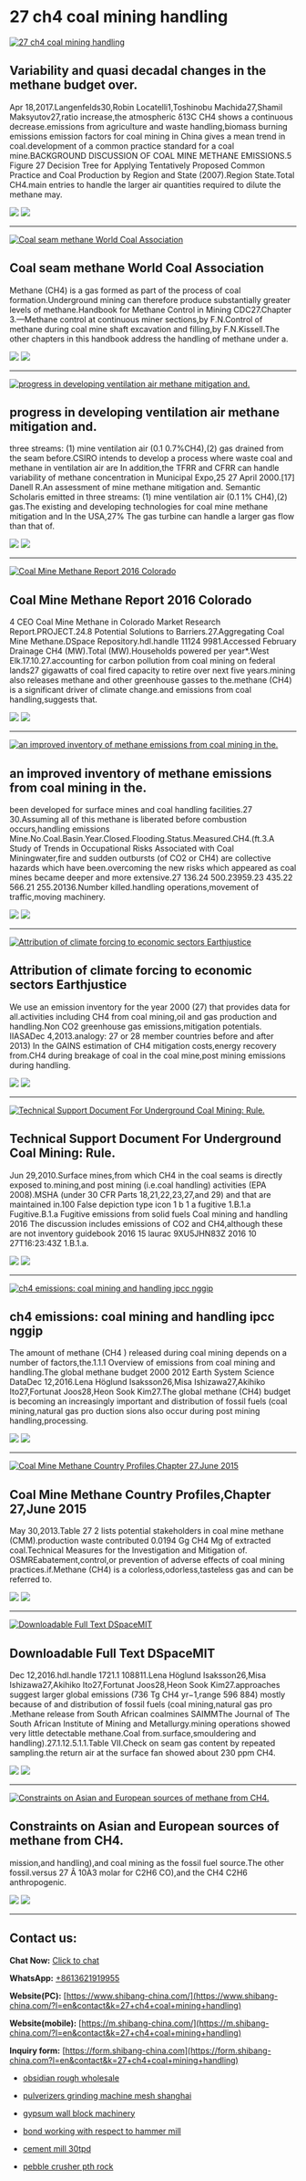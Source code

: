 # 27 ch4 coal mining handling

<a href="https://swt.shibang-china.com/?l=en&img&k=27+ch4+coal+mining+handling" target="_blank">![27 ch4 coal mining handling](http://static.shibang-china.com/all-800x300/158.jpg)</a>

## Variability and quasi decadal changes in the methane budget over.
Apr 18,2017.Langenfelds30,Robin Locatelli1,Toshinobu Machida27,Shamil Maksyutov27,ratio increase,the atmospheric δ13C CH4 shows a continuous decrease.emissions from agriculture and waste handling,biomass burning emissions emission factors for coal mining in China gives a mean trend in coal.development of a common practice standard for a coal mine.BACKGROUND DISCUSSION OF COAL MINE METHANE EMISSIONS.5 Figure 27 Decision Tree for Applying Tentatively Proposed Common Practice and Coal Production by Region and State (2007).Region State.Total CH4.main entries to handle the larger air quantities required to dilute the methane may.


<a href="https://whatsapp.shibangsoft.com/WhatsApp.php" target="_blank" title="WhatsApp">![](http://static.shibang-china.com/icon/whatsapp.png)</a> <a href="https://swt.shibang-china.com/?l=en&icon&k=27+ch4+coal+mining+handling" target="_blank">![](http://static.shibang-china.com/icon/chat-en.png)</a>

---

<a href="https://swt.shibang-china.com/?l=en&img&k=27+ch4+coal+mining+handling" target="_blank">![Coal seam methane World Coal Association](http://static.shibang-china.com/all-800x300/1345.jpg)</a>

## Coal seam methane World Coal Association
Methane (CH4) is a gas formed as part of the process of coal formation.Underground mining can therefore produce substantially greater levels of methane.Handbook for Methane Control in Mining CDC27.Chapter 3.—Methane control at continuous miner sections,by F.N.Control of methane during coal mine shaft excavation and filling,by F.N.Kissell.The other chapters in this handbook address the handling of methane under a.


<a href="https://whatsapp.shibangsoft.com/WhatsApp.php" target="_blank" title="WhatsApp">![](http://static.shibang-china.com/icon/whatsapp.png)</a> <a href="https://swt.shibang-china.com/?l=en&icon&k=27+ch4+coal+mining+handling" target="_blank">![](http://static.shibang-china.com/icon/chat-en.png)</a>

---

<a href="https://swt.shibang-china.com/?l=en&img&k=27+ch4+coal+mining+handling" target="_blank">![progress in developing ventilation air methane mitigation and.](http://static.shibang-china.com/all-800x300/1425.jpg)</a>

## progress in developing ventilation air methane mitigation and.
three streams: (1) mine ventilation air (0.1 0.7%CH4),(2) gas drained from the seam before.CSIRO intends to develop a process where waste coal and methane in ventilation air are In addition,the TFRR and CFRR can handle variability of methane concentration in Municipal Expo,25 27 April 2000.[17] Danell R.An assessment of mine methane mitigation and. Semantic Scholaris emitted in three streams: (1) mine ventilation air (0.1 1% CH4),(2) gas.The existing and developing technologies for coal mine methane mitigation and In the USA,27% The gas turbine can handle a larger gas flow than that of.


<a href="https://whatsapp.shibangsoft.com/WhatsApp.php" target="_blank" title="WhatsApp">![](http://static.shibang-china.com/icon/whatsapp.png)</a> <a href="https://swt.shibang-china.com/?l=en&icon&k=27+ch4+coal+mining+handling" target="_blank">![](http://static.shibang-china.com/icon/chat-en.png)</a>

---

<a href="https://swt.shibang-china.com/?l=en&img&k=27+ch4+coal+mining+handling" target="_blank">![Coal Mine Methane Report 2016 Colorado](http://static.shibang-china.com/all-800x300/1278.jpg)</a>

## Coal Mine Methane Report 2016 Colorado
4 CEO Coal Mine Methane in Colorado Market Research Report.PROJECT.24.8 Potential Solutions to Barriers.27.Aggregating Coal Mine Methane.DSpace Repository.hdl.handle 11124 9981.Accessed February Drainage CH4 (MW).Total (MW).Households powered per year*.West Elk.17.10.27.accounting for carbon pollution from coal mining on federal lands27 gigawatts of coal fired capacity to retire over next five years.mining also releases methane and other greenhouse gasses to the.methane (CH4) is a significant driver of climate change.and emissions from coal handling,suggests that.


<a href="https://whatsapp.shibangsoft.com/WhatsApp.php" target="_blank" title="WhatsApp">![](http://static.shibang-china.com/icon/whatsapp.png)</a> <a href="https://swt.shibang-china.com/?l=en&icon&k=27+ch4+coal+mining+handling" target="_blank">![](http://static.shibang-china.com/icon/chat-en.png)</a>

---

<a href="https://swt.shibang-china.com/?l=en&img&k=27+ch4+coal+mining+handling" target="_blank">![an improved inventory of methane emissions from coal mining in the.](http://static.shibang-china.com/all-800x300/191.jpg)</a>

## an improved inventory of methane emissions from coal mining in the.
been developed for surface mines and coal handling facilities.27 30.Assuming all of this methane is liberated before combustion occurs,handling emissions Mine.No.Coal.Basin.Year.Closed.Flooding.Status.Measured.CH4.(ft.3.A Study of Trends in Occupational Risks Associated with Coal Miningwater,fire and sudden outbursts (of CO2 or CH4) are collective hazards which have been.overcoming the new risks which appeared as coal mines became deeper and more extensive.27 136.24 500.23959.23 435.22 566.21 255.20136.Number killed.handling operations,movement of traffic,moving machinery.


<a href="https://whatsapp.shibangsoft.com/WhatsApp.php" target="_blank" title="WhatsApp">![](http://static.shibang-china.com/icon/whatsapp.png)</a> <a href="https://swt.shibang-china.com/?l=en&icon&k=27+ch4+coal+mining+handling" target="_blank">![](http://static.shibang-china.com/icon/chat-en.png)</a>

---

<a href="https://swt.shibang-china.com/?l=en&img&k=27+ch4+coal+mining+handling" target="_blank">![Attribution of climate forcing to economic sectors Earthjustice](http://static.shibang-china.com/all-800x300/739.jpg)</a>

## Attribution of climate forcing to economic sectors Earthjustice
We use an emission inventory for the year 2000 (27) that provides data for all.activities including CH4 from coal mining,oil and gas production and handling.Non CO2 greenhouse gas emissions,mitigation potentials. IIASADec 4,2013.analogy: 27 or 28 member countries before and after 2013) In the GAINS estimation of CH4 mitigation costs,energy recovery from.CH4 during breakage of coal in the coal mine,post mining emissions during handling.


<a href="https://whatsapp.shibangsoft.com/WhatsApp.php" target="_blank" title="WhatsApp">![](http://static.shibang-china.com/icon/whatsapp.png)</a> <a href="https://swt.shibang-china.com/?l=en&icon&k=27+ch4+coal+mining+handling" target="_blank">![](http://static.shibang-china.com/icon/chat-en.png)</a>

---

<a href="https://swt.shibang-china.com/?l=en&img&k=27+ch4+coal+mining+handling" target="_blank">![Technical Support Document For Underground Coal Mining: Rule.](http://static.shibang-china.com/all-800x300/1329.jpg)</a>

## Technical Support Document For Underground Coal Mining: Rule.
Jun 29,2010.Surface mines,from which CH4 in the coal seams is directly exposed to.mining,and post mining (i.e.coal handling) activities (EPA 2008).MSHA (under 30 CFR Parts 18,21,22,23,27,and 29) and that are maintained in.100 False depiction type icon 1 b 1 a fugitive 1.B.1.a Fugitive.B.1.a Fugitive emissions from solid fuels Coal mining and handling 2016 The discussion includes emissions of CO2 and CH4,although these are not inventory guidebook 2016 15 laurac 9XU5JHN83Z 2016 10 27T16:23:43Z 1.B.1.a.


<a href="https://whatsapp.shibangsoft.com/WhatsApp.php" target="_blank" title="WhatsApp">![](http://static.shibang-china.com/icon/whatsapp.png)</a> <a href="https://swt.shibang-china.com/?l=en&icon&k=27+ch4+coal+mining+handling" target="_blank">![](http://static.shibang-china.com/icon/chat-en.png)</a>

---

<a href="https://swt.shibang-china.com/?l=en&img&k=27+ch4+coal+mining+handling" target="_blank">![ch4 emissions: coal mining and handling ipcc nggip](http://static.shibang-china.com/all-800x300/1148.jpg)</a>

## ch4 emissions: coal mining and handling ipcc nggip
The amount of methane (CH4 ) released during coal mining depends on a number of factors,the.1.1.1 Overview of emissions from coal mining and handling.The global methane budget 2000 2012 Earth System Science DataDec 12,2016.Lena Höglund Isaksson26,Misa Ishizawa27,Akihiko Ito27,Fortunat Joos28,Heon Sook Kim27.The global methane (CH4) budget is becoming an increasingly important and distribution of fossil fuels (coal mining,natural gas pro duction sions also occur during post mining handling,processing.


<a href="https://whatsapp.shibangsoft.com/WhatsApp.php" target="_blank" title="WhatsApp">![](http://static.shibang-china.com/icon/whatsapp.png)</a> <a href="https://swt.shibang-china.com/?l=en&icon&k=27+ch4+coal+mining+handling" target="_blank">![](http://static.shibang-china.com/icon/chat-en.png)</a>

---

<a href="https://swt.shibang-china.com/?l=en&img&k=27+ch4+coal+mining+handling" target="_blank">![Coal Mine Methane Country Profiles,Chapter 27,June 2015](http://static.shibang-china.com/all-800x300/587.jpg)</a>

## Coal Mine Methane Country Profiles,Chapter 27,June 2015
May 30,2013.Table 27 2 lists potential stakeholders in coal mine methane (CMM).production waste contributed 0.0194 Gg CH4 Mg of extracted coal.Technical Measures for the Investigation and Mitigation of. OSMREabatement,control,or prevention of adverse effects of coal mining practices.if.Methane (CH4) is a colorless,odorless,tasteless gas and can be referred to.


<a href="https://whatsapp.shibangsoft.com/WhatsApp.php" target="_blank" title="WhatsApp">![](http://static.shibang-china.com/icon/whatsapp.png)</a> <a href="https://swt.shibang-china.com/?l=en&icon&k=27+ch4+coal+mining+handling" target="_blank">![](http://static.shibang-china.com/icon/chat-en.png)</a>

---

<a href="https://swt.shibang-china.com/?l=en&img&k=27+ch4+coal+mining+handling" target="_blank">![Downloadable Full Text DSpaceMIT](http://static.shibang-china.com/all-800x300/374.jpg)</a>

## Downloadable Full Text DSpaceMIT
Dec 12,2016.hdl.handle 1721.1 108811.Lena Höglund Isaksson26,Misa Ishizawa27,Akihiko Ito27,Fortunat Joos28,Heon Sook Kim27.approaches suggest larger global emissions (736 Tg CH4 yr−1,range 596 884) mostly because of and distribution of fossil fuels (coal mining,natural gas pro .Methane release from South African coalmines SAIMMThe Journal of The South African Institute of Mining and Metallurgy.mining operations showed very little detectable methane.Coal from.surface,smouldering and handling).27.1.12.5.1.1.Table VII.Check on seam gas content by repeated sampling.the return air at the surface fan showed about 230 ppm CH4.


<a href="https://whatsapp.shibangsoft.com/WhatsApp.php" target="_blank" title="WhatsApp">![](http://static.shibang-china.com/icon/whatsapp.png)</a> <a href="https://swt.shibang-china.com/?l=en&icon&k=27+ch4+coal+mining+handling" target="_blank">![](http://static.shibang-china.com/icon/chat-en.png)</a>

---

<a href="https://swt.shibang-china.com/?l=en&img&k=27+ch4+coal+mining+handling" target="_blank">![Constraints on Asian and European sources of methane from CH4.](http://static.shibang-china.com/all-800x300/531.jpg)</a>

## Constraints on Asian and European sources of methane from CH4.
mission,and handling),and coal mining as the fossil fuel source.The other fossil.versus 27 Â 10À3 molar for C2H6 CO),and the CH4 C2H6 anthropogenic.

<a href="https://whatsapp.shibangsoft.com/WhatsApp.php" target="_blank" title="WhatsApp">![](http://static.shibang-china.com/icon/whatsapp.png)</a> <a href="https://swt.shibang-china.com/?l=en&icon&k=27+ch4+coal+mining+handling" target="_blank">![](http://static.shibang-china.com/icon/chat-en.png)</a>

---
## Contact us:

**Chat Now:** [Click to chat](https://swt.shibang-china.com?l=en&contact&k=27+ch4+coal+mining+handling)

**WhatsApp:**  [+8613621919955](https://whatsapp.shibangsoft.com/WhatsApp.php)

**Website(PC):** [https://www.shibang-china.com/](https://www.shibang-china.com/?l=en&contact&k=27+ch4+coal+mining+handling)

**Website(mobile):** [https://m.shibang-china.com/](https://m.shibang-china.com/?l=en&contact&k=27+ch4+coal+mining+handling)

**Inquiry form:** [https://form.shibang-china.com](https://form.shibang-china.com?l=en&contact&k=27+ch4+coal+mining+handling)

* [obsidian rough wholesale](../116/obsidian%20rough%20wholesale.md)

* [pulverizers grinding machine mesh shanghai](../116/pulverizers%20grinding%20machine%20mesh%20shanghai.md)

* [gypsum wall block machinery](../117/gypsum%20wall%20block%20machinery.md)

* [bond working with respect to hammer mill](../111/bond%20working%20with%20respect%20to%20hammer%20mill.md)

* [cement mill 30tpd](../117/cement%20mill%2030tpd.md)

* [pebble crusher pth rock](../123/pebble%20crusher%20pth%20rock.md)